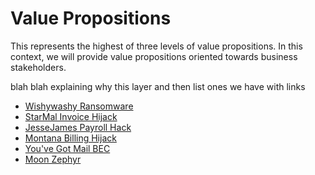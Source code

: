# Value Propositions

This represents the highest of three levels of value propositions. 
In this context, we will provide value propositions oriented towards business stakeholders.

blah blah explaining why this layer and then list ones we have with links

  * [Wishywashy Ransomware](./WishyWashy)
  * [StarMal Invoice Hijack](./StarMal) 
  * [JesseJames Payroll Hack](./JesseJames)
  * [Montana Billing Hijack](./Montana)   
  * [You've Got Mail BEC](./YouveGotMail)
  * [Moon Zephyr](./Moonzephyr)

    
